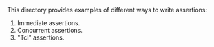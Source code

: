 This directory provides examples of different ways to write assertions:
1. Immediate assertions.
2. Concurrent assertions.
3. "Tcl" assertions.
